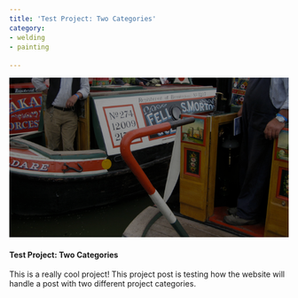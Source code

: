 ```yaml
---
title: 'Test Project: Two Categories'
category:
- welding
- painting

---
```

![](/uploads/cruisers1.png)

#### **Test Project: Two Categories**

This is a really cool project! This project post is testing how the website will handle a post with two different project categories.